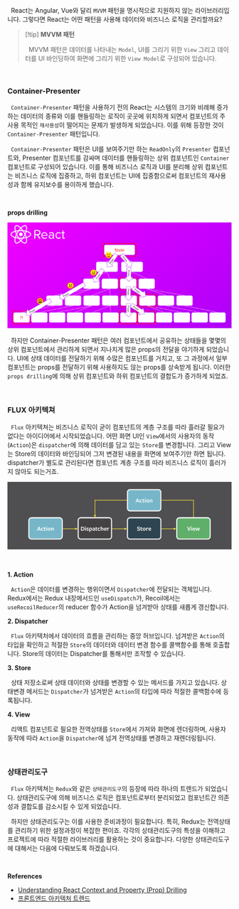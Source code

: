&nbsp;&nbsp;React는 Angular, Vue와 달리 `MVVM` 패턴을 명시적으로 지원하지 않는 라이브러리입니다. 그렇다면 React는 어떤 패턴을 사용해 데이터와 비즈니스 로직을 관리할까요?

> [!tip] **MVVM 패턴**
>
> &nbsp;&nbsp;MVVM 패턴은 데이터를 나타내는 `Model`, UI를 그리기 위한 `View` 그리고 데이터를 UI 바인딩하여 화면에 그리기 위한 `View Model`로 구성되어 있습니다.

<br>

### Container-Presenter

&nbsp;&nbsp;`Container-Presenter` 패턴을 사용하기 전의 React는 시스템의 크기와 비례해 증가하는 데이터의 종류와 이를 핸들링하는 로직이 곳곳에 위치하게 되면서 컴포넌트의 주 사용 목적인 `재사용성`이 떨어지는 문제가 발생하게 되었습니다. 이를 위해 등장한 것이 `Container-Presenter` 패턴입니다.

&nbsp;&nbsp;`Container-Presenter` 패턴은 UI를 보여주기만 하는 `ReadOnly`의 `Presenter` 컴포넌트와, Presenter 컴포넌트를 감싸며 데이터를 핸들링하는 상위 컴포넌트인 `Container` 컴포넌트로 구성되어 있습니다. 이를 통해 비즈니스 로직과 UI를 분리해 상위 컴포넌트는 비즈니스 로직에 집중하고, 하위 컴포넌트는 UI에 집중함으로써 컴포넌트의 재사용성과 함께 유지보수를 용이하게 했습니다.

<br>

**props drilling**

![props drilling | 600](../images/propsdrilling.png)

&nbsp;&nbsp;하지만 Container-Presenter 패턴은 여러 컴포넌트에서 공유하는 상태들을 몇몇의 상위 컴포넌트에서 관리하게 되면서 지나치게 많은 props의 전달을 야기하게 되었습니다. UI에 상태 데이터를 전달하기 위해 수많은 컴포넌트를 거치고, 또 그 과정에서 일부 컴포넌트는 props를 전달하기 위해 사용하지도 않는 props를 상속받게 됩니다. 이러한 `props drilling`에 의해 상위 컴포넌트와 하위 컴포넌트의 결합도가 증가하게 되었죠.

<br>

### FLUX 아키텍쳐

&nbsp;&nbsp;`Flux` 아키텍쳐는 비즈니스 로직이 굳이 컴포넌트의 계층 구조를 따라 흘러갈 필요가 없다는 아이디어에서 시작되었습니다. 어떤 화면 UI인 `View`에서의 사용자의 동작(`Action`)은 `dispatcher`에 의해 데이터를 담고 있는 `Store`를 변경합니다. 그리고 View는 Store의 데이터와 바인딩되어 그저 변경된 내용을 화면에 보여주기만 하면 됩니다. dispatcher가 별도로 관리된다면 컴포넌트 계층 구조를 따라 비즈니스 로직이 흘러가지 않아도 되는거죠.

![props drilling | 600](../images/flux-pattern.png)

<br>

**1. Action**

&nbsp;&nbsp;`Action`은 데이터를 변경하는 행위이면서 `Dispatcher`에 전달되는 객체입니다. Redux에서는 Redux 내장메서드인 `useDispatch`가, Recoil에서는 `useRecoilReducer`의 reducer 함수가 Action을 넘겨받아 상태를 새롭게 갱신합니다.

**2. Dispatcher**

&nbsp;&nbsp;`Flux` 아키텍처에서 데이터의 흐름을 관리하는 중앙 허브입니다. 넘겨받은 `Action`의 타입을 확인하고 적절한 `Store`의 데이터와 데이터 변경 함수를 콜백함수를 통해 호출합니다. Store의 데이터는 Dispatcher를 통해서만 조작할 수 있습니다.

**3. Store**

&nbsp;&nbsp;상태 저장소로써 상태 데이터와 상태를 변경할 수 있는 메서드를 가지고 있습니다. 상태변경 메서드는 `Dispatcher`가 넘겨받은 `Action`의 타입에 따라 적절한 콜백함수에 등록됩니다.

**4. View**

&nbsp;&nbsp;리액트 컴포넌트로 필요한 전역상태를 `Store`에서 가져와 화면에 렌더링하며, 사용자 동작에 따라 `Action`을 `Dispatcher`에 넘겨 전역상태를 변경하고 재렌더링됩니다.

<br>

### 상태관리도구

&nbsp;&nbsp;`Flux` 아키텍쳐는 `Redux`와 같은 `상태관리도구`의 등장에 따라 하나의 트렌드가 되었습니다. 상태관리도구에 의해 비즈니스 로직은 컴포넌트로부터 분리되었고 컴포넌트간 의존성과 결합도를 감소시킬 수 있게 되었습니다.

&nbsp;&nbsp;하지만 상태관리도구는 이를 사용한 준비과정이 필요합니다. 특히, Redux는 전역상태를 관리하기 위한 설정과정이 복잡한 편이죠. 각각의 상태관리도구의 특성을 이해하고 프로젝트에 따라 적절한 라이브러리를 활용하는 것이 중요합니다. 다양한 상태관리도구에 대해서는 다음에 다뤄보도록 하겠습니다.

<br>

**References**

- [Understanding React Context and Property (Prop) Drilling](https://blogs.perficient.com/2021/12/03/understanding-react-context-and-property-prop-drilling/)
- [프론트엔드 아키텍처 트렌드](https://yozm.wishket.com/magazine/detail/1663/)
